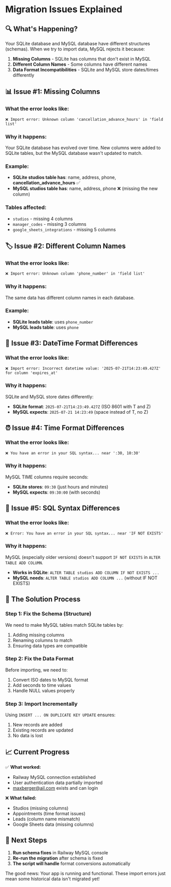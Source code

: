 # Migration Issues Explained

## 🔍 What's Happening?

Your SQLite database and MySQL database have different structures (schemas). When we try to import data, MySQL rejects it because:

1. **Missing Columns** - SQLite has columns that don't exist in MySQL
2. **Different Column Names** - Some columns have different names
3. **Data Format Incompatibilities** - SQLite and MySQL store dates/times differently

## 📊 Issue #1: Missing Columns

### What the error looks like:
```
❌ Import error: Unknown column 'cancellation_advance_hours' in 'field list'
```

### Why it happens:
Your SQLite database has evolved over time. New columns were added to SQLite tables, but the MySQL database wasn't updated to match.

### Example:
- **SQLite studios table has**: name, address, phone, **cancellation_advance_hours** ✅
- **MySQL studios table has**: name, address, phone ❌ (missing the new column)

### Tables affected:
- `studios` - missing 4 columns
- `manager_codes` - missing 3 columns  
- `google_sheets_integrations` - missing 5 columns

## 🏷️ Issue #2: Different Column Names

### What the error looks like:
```
❌ Import error: Unknown column 'phone_number' in 'field list'
```

### Why it happens:
The same data has different column names in each database.

### Example:
- **SQLite leads table**: uses `phone_number`
- **MySQL leads table**: uses `phone`

## 📅 Issue #3: DateTime Format Differences

### What the error looks like:
```
❌ Import error: Incorrect datetime value: '2025-07-21T14:23:49.427Z' for column 'expires_at'
```

### Why it happens:
SQLite and MySQL store dates differently:

- **SQLite format**: `2025-07-21T14:23:49.427Z` (ISO 8601 with T and Z)
- **MySQL expects**: `2025-07-21 14:23:49` (space instead of T, no Z)

## ⏰ Issue #4: Time Format Differences

### What the error looks like:
```
❌ You have an error in your SQL syntax... near ':30, 10:30'
```

### Why it happens:
MySQL TIME columns require seconds:

- **SQLite stores**: `09:30` (just hours and minutes)
- **MySQL expects**: `09:30:00` (with seconds)

## 🔧 Issue #5: SQL Syntax Differences

### What the error looks like:
```
❌ Error: You have an error in your SQL syntax... near 'IF NOT EXISTS'
```

### Why it happens:
MySQL (especially older versions) doesn't support `IF NOT EXISTS` in `ALTER TABLE ADD COLUMN`.

- **Works in SQLite**: `ALTER TABLE studios ADD COLUMN IF NOT EXISTS ...`
- **MySQL needs**: `ALTER TABLE studios ADD COLUMN ...` (without IF NOT EXISTS)

## 🎯 The Solution Process

### Step 1: Fix the Schema (Structure)
We need to make MySQL tables match SQLite tables by:
1. Adding missing columns
2. Renaming columns to match
3. Ensuring data types are compatible

### Step 2: Fix the Data Format
Before importing, we need to:
1. Convert ISO dates to MySQL format
2. Add seconds to time values
3. Handle NULL values properly

### Step 3: Import Incrementally
Using `INSERT ... ON DUPLICATE KEY UPDATE` ensures:
1. New records are added
2. Existing records are updated
3. No data is lost

## 📈 Current Progress

✅ **What worked:**
- Railway MySQL connection established
- User authentication data partially imported
- maxberger@ail.com exists and can login

❌ **What failed:**
- Studios (missing columns)
- Appointments (time format issues)
- Leads (column name mismatch)
- Google Sheets data (missing columns)

## 🚀 Next Steps

1. **Run schema fixes** in Railway MySQL console
2. **Re-run the migration** after schema is fixed
3. **The script will handle** format conversions automatically

The good news: Your app is running and functional. These import errors just mean some historical data isn't migrated yet!